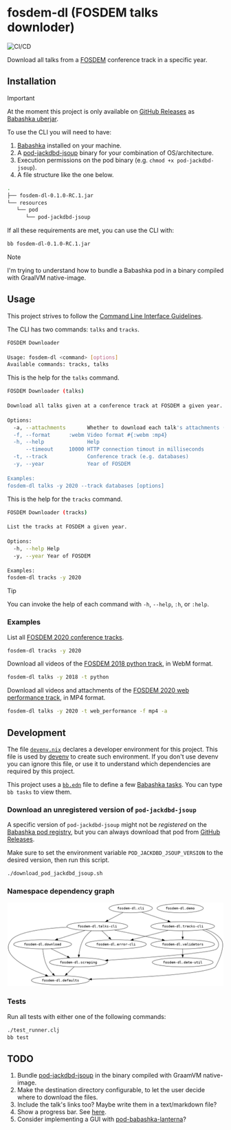 # fosdem-dl (FOSDEM talks downloder)

![CI/CD](https://github.com/jackdbd/fosdem-dl/actions/workflows/ci-cd.yaml/badge.svg)

Download all talks from a [FOSDEM](https://fosdem.org/) conference track in a specific year.

## Installation

>[!IMPORTANT]
> At the moment this project is only available on [GitHub Releases](https://github.com/jackdbd/fosdem-dl/releases) as [Babashka uberjar](https://book.babashka.org/#_uberjar).

To use the CLI you will need to have:

1. [Babashka](https://babashka.org/) installed on your machine.
1. A [pod-jackdbd-jsoup](https://github.com/jackdbd/pod-jackdbd-jsoup) binary for your combination of OS/architecture.
1. Execution permissions on the pod binary (e.g. `chmod +x pod-jackdbd-jsoup`).
1. A file structure like the one below.

```sh
.
├── fosdem-dl-0.1.0-RC.1.jar
└── resources
   └── pod
      └── pod-jackdbd-jsoup
```

If all these requirements are met, you can use the CLI with:

```sh
bb fosdem-dl-0.1.0-RC.1.jar
```

>[!NOTE]
> I'm trying to understand how to bundle a Babashka pod in a binary compiled with GraalVM native-image.

## Usage

This project strives to follow the [Command Line Interface Guidelines](https://clig.dev/).

The CLI has two commands: `talks` and `tracks`.

```sh
FOSDEM Downloader

Usage: fosdem-dl <command> [options]
Available commands: tracks, talks
```

This is the help for the `talks` command.

```sh
FOSDEM Downloader (talks)

Download all talks given at a conference track at FOSDEM a given year.

Options:
  -a, --attachments       Whether to download each talk's attachments (PDFs, slides, etc)
  -f, --format      :webm Video format #{:webm :mp4}
  -h, --help              Help
      --timeout     10000 HTTP connection timout in milliseconds
  -t, --track             Conference track (e.g. databases)
  -y, --year              Year of FOSDEM

Examples:
fosdem-dl talks -y 2020 --track databases [options]
```

This is the help for the `tracks` command.

```sh
FOSDEM Downloader (tracks)

List the tracks at FOSDEM a given year.

Options:
  -h, --help Help
  -y, --year Year of FOSDEM

Examples:
fosdem-dl tracks -y 2020
```

>[!TIP]
> You can invoke the help of each command with `-h`, `--help`, `:h`, or `:help`.

### Examples

List all [FOSDEM 2020 conference tracks](https://archive.fosdem.org/2020/schedule/tracks/).

```sh
fosdem-dl tracks -y 2020
```

Download all videos of the [FOSDEM 2018 python track](https://archive.fosdem.org/2018/schedule/track/python/), in WebM format.

```sh
fosdem-dl talks -y 2018 -t python
```

Download all videos and attachments of the [FOSDEM 2020 web performance track](https://archive.fosdem.org/2020/schedule/track/web_performance/), in MP4 format.

```sh
fosdem-dl talks -y 2020 -t web_performance -f mp4 -a
```

## Development

The file [`devenv.nix`](./devenv.nix) declares a developer environment for this project. This file is used by [devenv](https://github.com/cachix/devenv) to create such environment. If you don't use devenv you can ignore this file, or use it to understand which dependencies are required by this project.

This project uses a [`bb.edn`](./bb.edn) file to define a few [Babashka tasks](https://book.babashka.org/#tasks). You can type `bb tasks` to view them.

### Download an unregistered version of `pod-jackdbd-jsoup`

A specific version of `pod-jackdbd-jsoup` might not be *registered* on the [Babashka pod registry](https://github.com/babashka/pod-registry), but you can always download that pod from [GitHub Releases](https://github.com/jackdbd/pod-jackdbd-jsoup/releases).

Make sure to set the environment variable `POD_JACKDBD_JSOUP_VERSION` to the desired version, then run this script.

```sh
./download_pod_jackdbd_jsoup.sh
```

### Namespace dependency graph

![Dependency graph of the namespaces, generated with clj-hiera](./resources/img/namespaces.png)

### Tests

Run all tests with either one of the following commands:

```sh
./test_runner.clj
bb test
```

## TODO

1. Bundle [pod-jackdbd-jsoup](https://github.com/jackdbd/pod-jackdbd-jsoup) in the binary compiled with GraamVM native-image.
1. Make the destination directory configurable, to let the user decide where to download the files.
1. Include the talk's links too? Maybe write them in a text/markdown file?
1. Show a progress bar. See [here](https://github.com/babashka/babashka.curl/issues/34).
1. Consider implementing a GUI with [pod-babashka-lanterna](https://github.com/babashka/pod-babashka-lanterna)?

